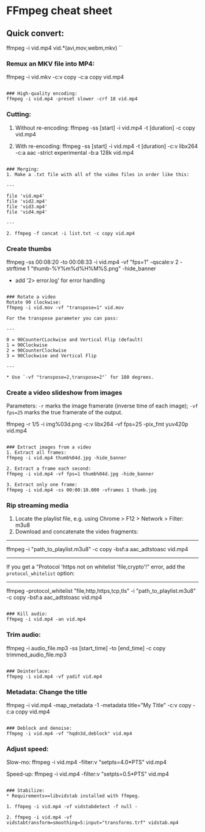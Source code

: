 # FFmpeg cheat sheet

## Quick convert:
ffmpeg -i vid.mp4 vid.*(avi,mov,webm,mkv)
``

### Remux an MKV file into MP4:
ffmpeg -i vid.mkv -c:v copy -c:a copy vid.mp4
```

### High-quality encoding:
ffmpeg -i vid.mp4 -preset slower -crf 18 vid.mp4
```

### Cutting:
1. Without re-encoding:
ffmpeg -ss [start] -i vid.mp4 -t [duration] -c copy vid.mp4

2. With re-encoding:
ffmpeg -ss [start] -i vid.mp4 -t [duration] -c:v libx264 -c:a aac -strict experimental -b:a 128k vid.mp4
```

### Merging:
1. Make a .txt file with all of the video files in order like this:

---

file 'vid.mp4'
file 'vid2.mp4'
file 'vid3.mp4'
file 'vid4.mp4'

---

2. ffmpeg -f concat -i list.txt -c copy vid.mp4
```

### Create thumbs
ffmpeg -ss 00:08:20 -to 00:08:33 -i vid.mp4 -vf "fps=1" -qscale:v 2 -strftime 1 "thumb-%Y%m%d%H%M%S.png" -hide_banner

* add '2> error.log' for error handling
```

### Rotate a video
Rotate 90 clockwise:
ffmpeg -i vid.mov -vf "transpose=1" vid.mov

For the transpose parameter you can pass:

---

0 = 90CounterCLockwise and Vertical Flip (default)
1 = 90Clockwise
2 = 90CounterClockwise
3 = 90Clockwise and Vertical Flip

---

* Use `-vf "transpose=2,transpose=2"` for 180 degrees.
```

### Create a video slideshow from images
Parameters: `-r` marks the image framerate (inverse time of each image); `-vf fps=25` marks the true framerate of the output.

ffmpeg -r 1/5 -i img%03d.png -c:v libx264 -vf fps=25 -pix_fmt yuv420p vid.mp4
```

### Extract images from a video
1. Extract all frames:
ffmpeg -i vid.mp4 thumb%04d.jpg -hide_banner

2. Extract a frame each second:
ffmpeg -i vid.mp4 -vf fps=1 thumb%04d.jpg -hide_banner

3. Extract only one frame:
ffmpeg -i vid.mp4 -ss 00:00:10.000 -vframes 1 thumb.jpg
```

### Rip streaming media
1. Locate the playlist file, e.g. using Chrome > F12 > Network > Filter: m3u8
2. Download and concatenate the video fragments:

---

ffmpeg -i "path_to_playlist.m3u8" -c copy -bsf:a aac_adtstoasc vid.mp4

---

If you get a "Protocol 'https not on whitelist 'file,crypto'!" error, add the `protocol_whitelist` option:

---

ffmpeg -protocol_whitelist "file,http,https,tcp,tls" -i "path_to_playlist.m3u8" -c copy -bsf:a aac_adtstoasc vid.mp4

```

### Kill audio:
ffmpeg -i vid.mp4 -an vid.mp4
```

### Trim audio:
ffmpeg -i audio_file.mp3 -ss [start_time] -to [end_time] -c copy trimmed_audio_file.mp3
```

### Deinterlace:
ffmpeg -i vid.mp4 -vf yadif vid.mp4
```

### Metadata: Change the title
ffmpeg -i vid.mp4 -map_metadata -1 -metadata title="My Title" -c:v copy -c:a copy vid.mp4
```

### Deblock and denoise:
ffmpeg -i vid.mp4 -vf "hqdn3d,deblock" vid.mp4
```

### Adjust speed:
Slow-mo:
ffmpeg -i vid.mp4 -filter:v "setpts=4.0*PTS" vid.mp4

Speed-up:
ffmpeg -i vid.mp4 -filter:v "setpts=0.5*PTS" vid.mp4
```

### Stabilize:
* Requirements==libvidstab installed with ffmpeg.

1. ffmpeg -i vid.mp4 -vf vidstabdetect -f null -

2. ffmpeg -i vid.mp4 -vf vidstabtransform=smoothing=5:input="transforms.trf" vidstab.mp4
```
